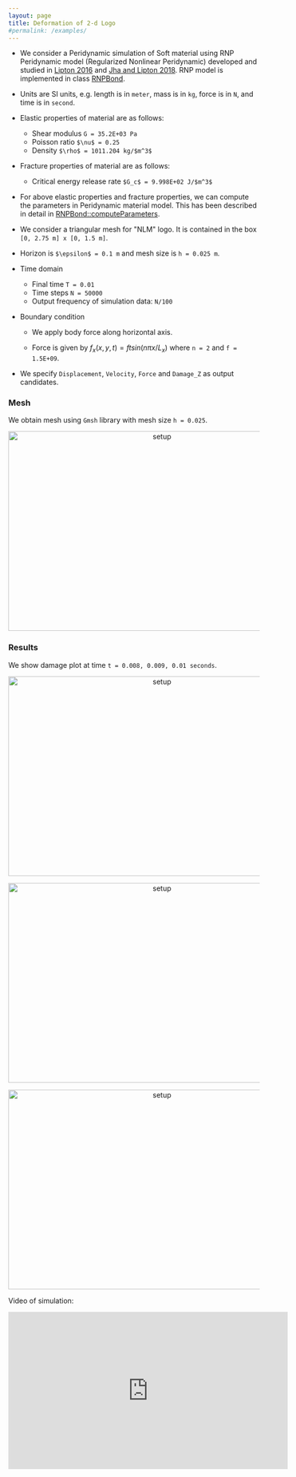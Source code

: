 ```yaml
---
layout: page
title: Deformation of 2-d Logo 
#permalink: /examples/
---
```

<script type="text/x-mathjax-config">
    MathJax.Hub.Config({
      tex2jax: {
        skipTags: ['script', 'noscript', 'style', 'textarea', 'pre'],
        inlineMath: [['$','$']]
      }
    });
  </script>
  <script src="https://cdn.mathjax.org/mathjax/latest/MathJax.js?config=TeX-AMS-MML_HTMLorMML" type="text/javascript"></script>
  

- We consider a Peridynamic simulation of Soft material using RNP Peridynamic model (Regularized Nonlinear Peridynamic) developed and studied in [Lipton 2016](https://link.springer.com/article/10.1007/s10659-015-9564-z) and [Jha and Lipton 2018](https://doi.org/10.1137/17M1112236). RNP model is implemented in class [RNPBond](../../../src/material/pd/rnpBond.h).

- Units are SI units, e.g. length is in `meter`, mass is in `kg`, force is in `N`, and time is in `second`.

- Elastic properties of material are as follows:

	- Shear modulus `G = 35.2E+03 Pa`
	- Poisson ratio `$\nu$ = 0.25`
	- Density `$\rho$ = 1011.204 kg/$m^3$`

- Fracture properties of material are as follows:

	- Critical energy release rate `$G_c$ = 9.998E+02 J/$m^3$`

- For above elastic properties and fracture properties, we can compute the parameters in Peridynamic material model. This has been described in detail in [RNPBond::computeParameters](../../../src/material/pd/rnpBond.h).

- We consider a triangular mesh for "NLM" logo. It is contained in the box `[0, 2.75 m] x [0, 1.5 m]`. 

- Horizon is `$\epsilon$ = 0.1 m` and mesh size is `h = 0.025 m`.

- Time domain

	- Final time `T = 0.01`
	- Time steps `N = 50000`
	- Output frequency of simulation data: `N/100`

- Boundary condition

	- We apply body force along horizontal axis.

	- Force is given by $f_x(x,y,t) = f t sin(n\pi x/L_x)$ where `n = 2` and `f = 1.5E+09`.

- We specify `Displacement`, `Velocity`, `Force` and `Damage_Z` as output candidates. 

### Mesh
We obtain mesh using `Gmsh` library with mesh size `h = 0.025`. 

<p id="result" align="center">
	<img src="{{ site.url }}/assets/img/logo_mesh.png" alt="setup" width="600" height="400" />
</p>

### Results
We show damage plot at time `t = 0.008, 0.009, 0.01 seconds`. 

<p id="result" align="center">
	<img src="{{ site.url }}/assets/img/Z_fd_logo_8.png" alt="setup" width="600" height="400" />
</p>

<p id="result" align="center">
	<img src="{{ site.url }}/assets/img/Z_fd_logo_9.png" alt="setup" width="600" height="400" />
</p>

<p id="result" align="center">
	<img src="{{ site.url }}/assets/img/Z_fd_logo_10.png" alt="setup" width="600" height="400" />
</p>


Video of simulation:

<iframe width="560" height="315" src="https://www.youtube.com/embed/IrAk0uT6wvI" frameborder="0" allow="accelerometer; autoplay; encrypted-media; gyroscope; picture-in-picture" allowfullscreen></iframe>
